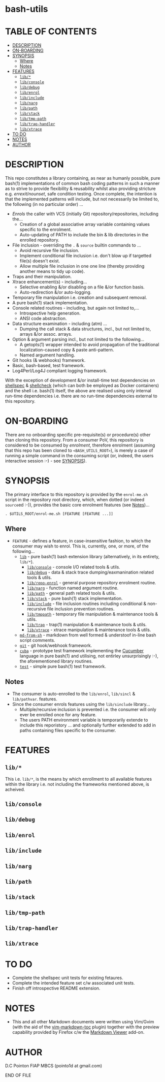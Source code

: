 bash-utils
==========

# TABLE OF CONTENTS


<!-- vim-markdown-toc GitLab -->

* [DESCRIPTION](#description)
* [ON-BOARDING](#on-boarding)
* [SYNOPSIS](#synopsis)
  * [Where](#where)
  * [Notes](#notes)
* [FEATURES](#features)
  * [`lib/*`](#lib)
  * [`lib/console`](#libconsole)
  * [`lib/debug`](#libdebug)
  * [`lib/enrol`](#libenrol)
  * [`lib/include`](#libinclude)
  * [`lib/narg`](#libnarg)
  * [`lib/path`](#libpath)
  * [`lib/stack`](#libstack)
  * [`lib/tmp-path`](#libtmp-path)
  * [`lib/trap-handler`](#libtrap-handler)
  * [`lib/xtrace`](#libxtrace)
* [TO DO](#to-do)
* [NOTES](#notes-1)
* [AUTHOR](#author)

<!-- vim-markdown-toc -->

# DESCRIPTION
This repo constitutes a library containing, as near as humanly possible, pure bash(1) implementations of common bash coding patterns in such a manner as to strive to provide flexibility & reusability whilst also providing stricture e.g. _errexit_/_nounset_, safe condition testing.  Once complete, the intention is that the implemented patterns will include, but not necessarily be limited to, the following (in no particular order) ...

- _Enrols_ the caller with VCS (initially Git) repository/repositories, including the...
  - Creation of a global associative array variable containing values specific to the enrolment.
  - Auto-updating of PATH to include the bin & lib directories in the enrolled repository.
- File inclusion - overriding the `.` & `source` builtin commands to ...
  - Avoid recursive file inclusion.
  - Implement conditional file inclusion i.e. don't blow up if targetted file(s) doesn't exist.
  - Allow multiple file inclusion in one one line (thereby providing another means to tidy up code).
- Traps and their manipulation.
- Xtrace enhancement(s) - including...
  - Selective enabling &/or disabling on a file &/or function basis.
  - Auto-redirection &/or auto-logging.
- Temporary file manipulation i.e. creation and subsequent removal.
- A pure bash(1) stack implementation.
- Console related routines - including, but again not limited to,...
  - Introspective help generation.
  - ANSI code abstraction.
- Data structure examination - including (atm) ...
  - Dumping the call stack & data structures, incl., but not limited to, arrays &/or assoc. arrays.
- Option & argument parsing incl., but not limited to the following...
  - A getopts(1) wrapper intended to avoid propagation of the traditional localization-caused copy & paste anti-pattern.
  - Named argument handling.
- Git hooks (\& webhooks) framework.
- Basic, bash-based, test framework.
- Log4Perl/Log4J compliant logging framework.

With the exception of development &/or install-time test dependencies on [shellspec](https://github.com/shellspec/shellspec) & [shellcheck](https://github.com/koalaman/shellcheck) (which can both be employed as Docker containers) and the shell i.e. bash(1) itself, the above are realised using only internal run-time dependencies i.e. there are no run-time dependencies external to this repository.

# ON-BOARDING
There are no onboarding specific pre-requisite(s) or procedure(s) other than cloning this repository.  From a consumer PoV, this repository is considered to be consumed by _enrolment_, therefore enrolment (assuming that this repo has been cloned to `<BASH_UTILS_ROOT>`), is merely a case of running a simple command in the consuming script  (or, indeed, the users interactive session :-) - see [SYNOPSIS](#synopsis)).

# SYNOPSIS
The primary interface to this repository is provided by the `enrol-me.sh` script in the repository root directory, which, when dotted (or indeed `source`ed :-)), provides the basic core enrolment features (see [Notes](#notes))...

    . $UTILS_ROOT/enrol-me.sh [FEATURE [FEATURE ...]]

## Where
- `FEATURE` - defines a feature, in case-insensitive fashion, to which the consumer may wish to enrol. This is, currently, one, or more, of the following...
  - [`lib`](#lib) - pure bash(1) bash extension library (alternatively, in its entirety, `lib/*`).
    - [`lib/console`](#libconsole) - console I/O related tools & utils.
    - [`lib/debug`](#libdebug) - data & stack trace dumping/eaxmanination related tools & utils.
    - [`lib/repo-enrol`](#libenrol) - general purpose repository enrolment routine.
    - [`lib/narg`](#libnarg) - function named argument routine.
    - [`lib/path`](#libpath) - general path related tools & utils.
    - [`lib/stack`](#libstack) - pure bash(1) stack implementation.
    - [`lib/include`](#libinclude) - file inclusion routines including conditional & non-recursive file inclusion prevention routines.
    - [`lib/tmppath`](#libtmp-path) - temporary file manipulation & maintenance tools & utils.
    - [`lib/trap`](#libtrap-handler) - trap(1) manipulation & maintenance tools & utils.
    - [`lib/xtrace`](#libxtrace) - xtrace manipulation & maintenance tools & utils.
  - [`md-from-sh`](src/main/bin/md-from-sh.sh) - markdown from well formed & understoof in-line bash script comments.
  - [`git`](src/main/git/README.md) - git hook/webhook framework.
  - [`cuba`](src/main/cuba/README.md) - prototype test framework implementing the [Cucumber](https://cucumber.io) language in pure bash(1) and utilising, not entirley unsurprisingly :-), the aforementioned library routines.
  - [`test`](src/main/test/README.md) - simple pure bash(1) test framework.

## Notes
  - The consumer is auto-enrolled to the  `lib/enrol`, `lib/sincl` & `lib/pathvar`. features.
  - Since the consumer enrols features using the `lib/sinclude` library...
    - Multiple/recursive inclusion is prevented i.e. the consumer will only ever be enrolled once for any feature.
    - The users PATH environment variable is temporarily extende to include this reporistory ... and optionally further extended to add in paths containing files specific to the consumer.

# FEATURES
## `lib/*`
  This i.e. `lib/*`, is the means by which enrollment to all available features within the library i.e. not including the frameworks mentioned above, is acheived.

## `lib/console`

## `lib/debug`

## `lib/enrol`

## `lib/include`

## `lib/narg`

## `lib/path`

## `lib/stack`

## `lib/tmp-path`

## `lib/trap-handler`

## `lib/xtrace`

# TO DO
* Complete the shellspec unit tests for existing fetaures.
* Complete the intended feature set c/w associated unit tests.
* Finish off introspective README extension.

# NOTES
* This and all other Markdown documents were written using Vim/Gvim (with the aid of the [vim-markdown-toc](git@github.com:mzlogin/vim-markdown-toc.git) plugin) together with the preview capability provided by Firefox c/w the [Markdown Viewer](https://github.com/simov/markdown-viewer) add-on.

# AUTHOR
D.C Pointon FIAP MBCS (pointo1d at gmail.com)


END OF FILE
